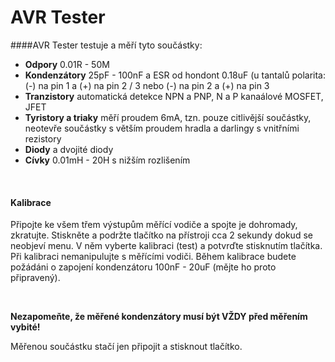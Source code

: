 # AVR Tester

####AVR Tester testuje a měří tyto součástky:
* **Odpory** 0.01R - 50M
* **Kondenzátory** 25pF - 100nF a ESR od hondont 0.18uF (u tantalů polarita: (-) na pin 1 a (+) na pin 2 / 3 nebo (-) na pin 2 a (+) na pin 3
* **Tranzistory** automatická detekce NPN a PNP, N a P kanaálové MOSFET, JFET
* **Tyristory a triaky** měří proudem 6mA, tzn. pouze citlivější součástky, neotevře součástky s větším proudem hradla a darlingy s vnitřními rezistory
* **Diody** a dvojité diody
* **Cívky** 0.01mH - 20H s nižším rozlišením

<br>

#### Kalibrace
Připojte ke všem třem výstupům měřící vodiče a spojte je dohromady, zkratujte. Stiskněte a podržte tlačítko na přístroji cca 2 sekundy dokud se neobjeví menu. V něm vyberte kalibraci (test) a potvrďte stisknutím tlačítka. Při kalibraci nemanipulujte s měřícími vodiči. Během kalibrace budete požádáni o zapojení kondenzátoru 100nF - 20uF (mějte ho proto připravený).

<br>

**Nezapomeňte, že měřené kondenzátory musí být VŽDY před měřením vybité!**

Měřenou součástku stačí jen připojit a stisknout tlačítko.
